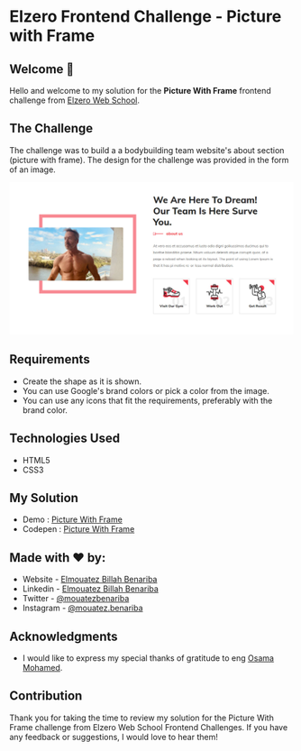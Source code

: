 # Elzero Frontend Challenge - Picture with Frame

## Welcome 👋

Hello and welcome to my solution for the **Picture With Frame** frontend challenge from [Elzero Web School](https://elzero.org/category/challenges/front-end-challenges/).

## The Challenge

The challenge was to build a a bodybuilding team website's about section (picture with frame). The design for the challenge was provided in the form of an image.

![Picture with Frame](images/front-end-picture-with-frame.jpg)

## Requirements

- Create the shape as it is shown.
- You can use Google's brand colors or pick a color from the image.
- You can use any icons that fit the requirements, preferably with the brand color.

## Technologies Used

- HTML5
- CSS3

## My Solution

- Demo : [Picture With Frame](https://mouatezbenariba.github.io/Elzero-Frontend-Challenges/picture-with-frame/)
- Codepen : [Picture With Frame](https://codepen.io/mouatezbenariba/pen/yLvLXXY)

## Made with ❤ by:

- Website - [Elmouatez Billah Benariba](https://www.mouatezbenariba.me/)
- Linkedin - [Elmouatez Billah Benariba](https://www.linkedin.com/in/mouatezbenariba/)
- Twitter - [@mouatezbenariba](https://twitter.com/mouatezbenariba)
- Instagram - [@mouatez.benariba](https://www.instagram.com/mouatez.benariba/)

## Acknowledgments

- I would like to express my special thanks of gratitude to eng [Osama Mohamed](https://github.com/OsamaElzero).

## Contribution

Thank you for taking the time to review my solution for the Picture With Frame challenge from Elzero Web School Frontend Challenges. If you have any feedback or suggestions, I would love to hear them!

